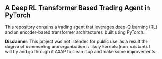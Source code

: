 ## A Deep RL Transformer Based Trading Agent in PyTorch

This repository contains a trading agent that leverages deep-Q learning (RL) and an encoder-based transformer architectures, built using PyTorch.

**Disclaimer:** This project was not intended for public use, as a result the degree of commenting and organization is likely horrible (non-existant). I will try and go through it ASAP to clean it up and make some improvements.
